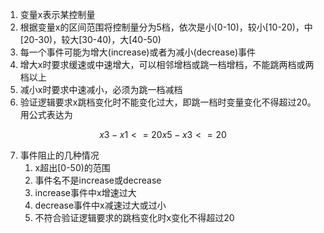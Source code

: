 1. 变量x表示某控制量
2. 根据变量x的区间范围将控制量分为5档，依次是小[0-10)，较小[10-20)，中[20-30)，较大[30-40)，大[40-50)
3. 每一个事件可能为增大(increase)或者为减小(decrease)事件
4. 增大x时要求缓速或中速增大，可以相邻增档或跳一档增档，不能跳两档或两档以上
5. 减小x时要求中速减小，必须为跳一档减档
6. 验证逻辑要求x跳档变化时不能变化过大，即跳一档时变量变化不得超过20。用公式表达为
```math
x3 - x1 <= 20
x5 - x3 <= 20
```
7. 事件阻止的几种情况
    1. x超出[0-50)的范围
    2. 事件名不是increase或decrease
    3. increase事件中x增速过大
    4. decrease事件中x减速过大或过小
    5. 不符合验证逻辑要求的跳档变化时x变化不得超过20